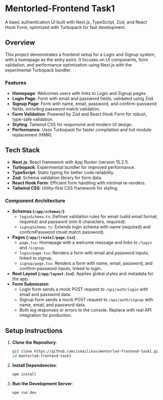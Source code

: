 # Mentorled-Frontend Task1

A basic authentication UI built with Next.js, TypeScript, Zod, and React Hook Form, optimized with Turbopack for fast development.

## Overview

This project demonstrates a frontend setup for a Login and Signup system, with a homepage as the entry point. It focuses on UI components, form validation, and performance optimization using Next.js with the experimental Turbopack bundler.

### Features
- **Homepage**: Welcomes users with links to Login and Signup pages.
- **Login Page**: Form with email and password fields, validated using Zod.
- **Signup Page**: Form with name, email, password, and confirm-password fields, including password match validation.
- **Form Validation**: Powered by Zod and React Hook Form for robust, type-safe validation.
- **Styling**: Tailwind CSS for responsive and modern UI design.
- **Performance**: Uses Turbopack for faster compilation and hot module replacement (HMR).

## Tech Stack
- **Next.js**: React framework with App Router (version 15.2.1).
- **Turbopack**: Experimental bundler for improved performance.
- **TypeScript**: Static typing for better code reliability.
- **Zod**: Schema validation library for form data.
- **React Hook Form**: Efficient form handling with minimal re-renders.
- **Tailwind CSS**: Utility-first CSS framework for styling.


### Component Architecture
- **Schemas (`/app/schemas/`)**: 
  - `loginSchema.ts`: Defines validation rules for email (valid email format, required) and password (min 6 characters, required).
  - `signupSchema.ts`: Extends login schema with name (required) and confirmPassword (must match password).
- **Pages (`/app/[route]/page.tsx`)**:
  - `page.tsx`: Homepage with a welcome message and links to `/login` and `/signup`.
  - `login/page.tsx`: Renders a form with email and password inputs, linked to signup.
  - `signup/page.tsx`: Renders a form with name, email, password, and confirm-password inputs, linked to login.
- **Root Layout (`/app/layout.tsx`)**: Applies global styles and metadata for the app.
- **Form Submission**: 
  - Login form sends a mock POST request to `/api/auth/login` with email and password data.
  - Signup form sends a mock POST request to `/api/auth/signup` with name, email, and password data.
  - Both log responses or errors to the console. Replace with real API integration for production.

## Setup Instructions

1. **Clone the Repository**:
   ```bash
   git clone https://github.com/ismailinux/mentorled-frontend-task1.git
   cd mentorled-frontend-task1


2. **Install Dependencies**:
   ```bash
   npm install

3. **Run the Development Server**:
   ```bash
   npm run dev



